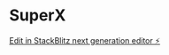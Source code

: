 # SuperX

[Edit in StackBlitz next generation editor ⚡️](https://stackblitz.com/~/github.com/NurgaliyevS/SuperX)